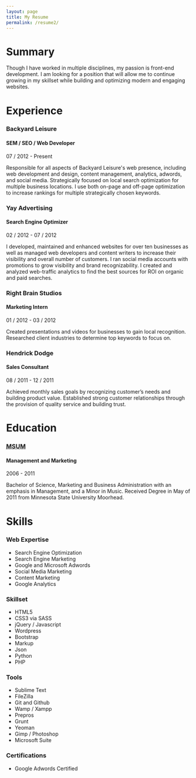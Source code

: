 ```yaml
---
layout: page
title: My Resume
permalink: /resume2/
---
```

<div class="resume">
	<h1>Summary</h1>
	<p>Though I have worked in multiple disciplines, my passion is front-end development. I am looking for a position that will allow me to continue growing in my skillset while building and optimizing  modern and engaging websites.</p>
	<h1>Experience</h1>
	<section>
		<aside>
			<h3>Backyard Leisure</h3>
			<h4 class="position">SEM / SEO / Web Developer</h4>
			<div class="date">07 / 2012 - Present</div>
		</aside>
		<article>
			<p>Responsible for all aspects of Backyard Leisure's web presence, including web development and design, content management, analytics, adwords, and social media. Strategically focused on local search optimization for multiple business locations. I use both on-page and off-page optimization to increase rankings for multiple strategically chosen keywords.</p>
		</article>
		<aside>
			<h3>Yay Advertising</h3>
			<h4 class="position">Search Engine Optimizer</h4>
			<div class="date">02 / 2012 - 07 / 2012</div>
		</aside>
		<article>
			<p>I developed, maintained and enhanced websites for over ten businesses as well as managed web developers and content writers to increase their visibility and overall number of customers. I ran social media accounts with promotions to grow visibility and brand recognizability. I created and analyzed web-traffic analytics to find the best sources for ROI on organic and paid searches.</p>
		</article>
		<aside>
			<h3>Right Brain Studios</h3>
			<h4 class="position">Marketing Intern</h4>
			<div class="date">01 / 2012 - 03 / 2012</div>
		</aside>
		<article>
			<p>Created presentations and videos for businesses to gain local recognition. Researched client industries to determine top keywords to focus on.</p>
		</article>
		<aside>
			<h3>Hendrick Dodge</h3>
			<h4 class="position">Sales Consultant</h4>
			<div class="date">08 / 2011 - 12 / 2011</div>
		</aside>
		<article>
			<p>Achieved monthly sales goals by recognizing customer’s needs and building product value. Established strong customer relationships through the provision of quality service and building trust.</p>
		</article>
	</section>
	<h1>Education</h1>
	<section>
		<aside>
		<h3><abbr title="Minnesota State University Moorhead">MSUM</abbr></h3>
		<h4 class="position">Management and Marketing</h4>
		<div class="date">2006 - 2011</div>
	</aside>
	<article>
		<p>Bachelor of Science, Marketing and Business Administration with an emphasis in Management, and a Minor in Music. Received Degree in May of 2011 from Minnesota State University Moorhead.</p>
	</article>
</section>
<h1>Skills</h1>
<section>
	<aside>
		<h3>Web Expertise</h3>
	</aside>
	<article>
		<ul>
			<li>Search Engine Optimization</li>
			<li>Search Engine Marketing</li>
			<li>Google and Microsoft Adwords</li>
			<li>Social Media Marketing</li>
			<li>Content Marketing</li>
			<li>Google Analytics</li>
		</ul>
	</article>
	<aside>
		<h3>Skillset</h3>
	</aside>
	<article>
		<ul>
			<li>HTML5</li>
			<li>CSS3 via SASS</li>
			<li>jQuery / Javascript</li>
			<li>Wordpress</li>
			<li>Bootstrap</li>
			<li>Markup</li>
			<li>Json</li>
			<li>Python</li>
			<li>PHP</li>
		</ul>
	</article>
	<aside>
		<h3>Tools</h3>
	</aside>
	<article>
		<ul>
			<li>Sublime Text</li>
			<li>FileZilla</li>
			<li>Git and Github</li>
			<li>Wamp / Xampp</li>
			<li>Prepros</li>
			<li>Grunt</li>
			<li>Yeoman</li>
			<li>Gimp / Photoshop</li>
			<li>Microsoft Suite</li>
		</ul>
	</article>
	<aside>
		<h3>Certifications</h3>
	</aside>
	<article>
		<ul>
			<li>Google Adwords Certified</li>
		</ul>
	</article>
</section>
</div>
